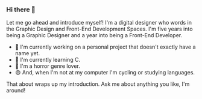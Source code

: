 ### Hi there 👋

Let me go ahead and introduce myself! I'm a digital designer who words in the Graphic Design and Front-End Development Spaces. I'm five years into being a Graphic Designer and a year into being a Front-End Developer.

- 🔭 I'm currently working on a personal project that doesn't exactly have a name yet.
- 🌱 I'm currently learning C.
- 💬 I'm a horror genre lover.
- 😄 And, when I'm not at my computer I'm cycling or studying languages.  

That about wraps up my introduction. Ask me about anything you like, I'm around! 


